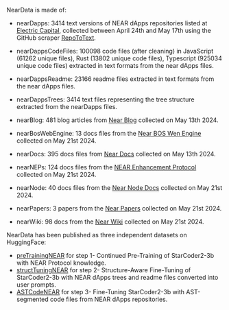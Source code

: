 NearData is made of:

- nearDapps: 3414 text versions of NEAR dApps repositories listed at [Electric Capital](https://github.com/electric-capital/crypto-ecosystems/blob/master/data/ecosystems/n/near.toml), collected between April 24th and May 17th using the GitHub scraper [RepoToText](https://github.com/JeremiahPetersen/RepoToText). 

- nearDappsCodeFiles: 100098 code files (after cleaning) in JavaScript (61262 unique files), Rust (13802 unique code files), Typescript (925034 unique code files) extracted in text formats from the near dApps files.
- nearDappsReadme: 23166 readme files extracted in text formats from the near dApps files.
- nearDappsTrees: 3414 text files representing the tree structure extracted from the nearDapps files.

- nearBlog: 481 blog articles from [Near Blog](https://near.org/blog) collected on May 13th 2024.
- nearBosWebEngine: 13 docs files from the [Near BOS Wen Engine](https://github.com/near/bos-web-engine) collected on May 21st 2024.
- nearDocs: 395 docs files from [Near Docs](https://docs.near.org) collected on May 13th 2024.
- nearNEPs: 124 docs files from the [NEAR Enhancement Protocol](https://github.com/near/NEPs) collected on May 21st 2024.
- nearNode: 40 docs files from the [Near Node Docs](https://github.com/near/node-docs) collected on May 21st 2024.
- nearPapers: 3 papers from the [Near Papers](https://near.org/papers) collected on May 21st 2024.
- nearWiki: 98 docs from the [Near Wiki](https://github.com/near/wiki) collected on May 21st 2024.

NearData has been published as three independent datasets on HuggingFace:
- [preTrainingNEAR](https://huggingface.co/datasets/jcarbonnell/preTrainingNEAR) for step 1- Continued Pre-Training of StarCoder2-3b with NEAR Protocol knowledge.
- [structTuningNEAR](https://huggingface.co/datasets/jcarbonnell/structTuningNEAR) for step 2- Structure-Aware Fine-Tuning of StarCoder2-3b with NEAR dApps trees and readme files converted into user prompts.
- [ASTCodeNEAR](https://huggingface.co/datasets/jcarbonnell/ASTCodeNEAR) for step 3- Fine-Tuning StarCoder2-3b with AST-segmented code files from NEAR dApps repositories.